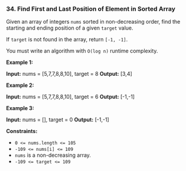 ### 34\. Find First and Last Position of Element in Sorted Array

Given an array of integers `nums` sorted in non-decreasing order, find the starting and ending position of a given `target` value.

If `target` is not found in the array, return `[-1, -1]`.

You must write an algorithm with `O(log n)` runtime complexity.

**Example 1:**

**Input:** nums = \[5,7,7,8,8,10\], target = 8
**Output:** \[3,4\]

**Example 2:**

**Input:** nums = \[5,7,7,8,8,10\], target = 6
**Output:** \[-1,-1\]

**Example 3:**

**Input:** nums = \[\], target = 0
**Output:** \[-1,-1\]

**Constraints:**

*   `0 <= nums.length <= 105`
*   `-109 <= nums[i] <= 109`
*   `nums` is a non-decreasing array.
*   `-109 <= target <= 109`
